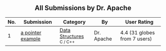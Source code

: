 ﻿<div align="center">

## All Submissions by Dr\. Apache

</div>

No.  | Submission | Category | By   | User Rating
---- | ---------- | -------- | ---- | -----------
1 | [a pointer example<br />](https://github.com/Planet-Source-Code/dr-apache-a-pointer-example__3-4697) | [Data Structures<br /><sup>C / C++</sup>](../ByCategory/data-structures__3-8.md) | Dr\. Apache | 4.4 (31 globes from 7 users)
